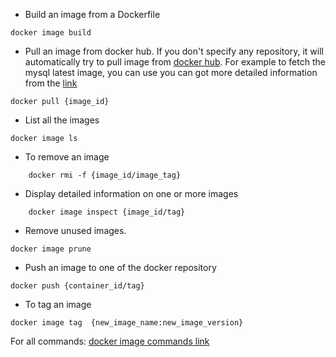 * Build an image from a Dockerfile
```
docker image build	
```

* Pull an image from docker hub. If you don't specify any repository, it will automatically try to pull image from  [docker hub](https://hub.docker.com).
For example to fetch the mysql latest image, you can use 
you can got more detailed information from the [link](https://hub.docker.com/_/mysql)
```
docker pull {image_id}
```

* List all the images
```
docker image ls
```

* To remove an image 
```
    docker rmi -f {image_id/image_tag}
``` 

* Display detailed information on one or more images
```
    docker image inspect {image_id/tag}
``` 

* Remove unused images.
```
docker image prune
``` 

* Push an image to one of the docker repository
```
docker push {container_id/tag}
``` 

* To tag an image
```
docker image tag  {new_image_name:new_image_version}
```

For all commands: [docker image commands link](https://docs.docker.com/engine/reference/commandline/image/)
